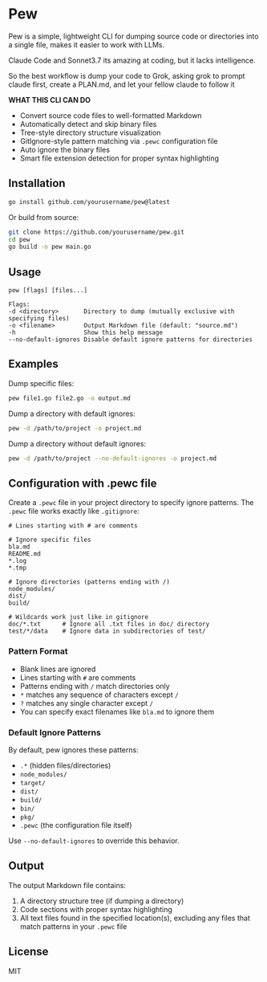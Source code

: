 # Pew

Pew is a simple, lightweight CLI for dumping source code or directories into a single file, makes it easier to work with LLMs.

Claude Code and Sonnet3.7 its amazing at coding, but it lacks intelligence.

So the best workflow is dump your code to Grok, asking grok to prompt claude first, create a PLAN.md, and let your fellow claude to follow it


**WHAT THIS CLI CAN DO**

- Convert source code files to well-formatted Markdown
- Automatically detect and skip binary files
- Tree-style directory structure visualization
- GitIgnore-style pattern matching via `.pewc` configuration file
- Auto ignore the binary files
- Smart file extension detection for proper syntax highlighting


## Installation

```bash
go install github.com/yourusername/pew@latest
```

Or build from source:

```bash
git clone https://github.com/yourusername/pew.git
cd pew
go build -o pew main.go
```

## Usage

```
pew [flags] [files...]

Flags:
-d <directory>       Directory to dump (mutually exclusive with specifying files)
-o <filename>        Output Markdown file (default: "source.md")
-h                   Show this help message
--no-default-ignores Disable default ignore patterns for directories
```

## Examples

Dump specific files:

```bash
pew file1.go file2.go -o output.md
```

Dump a directory with default ignores:

```bash
pew -d /path/to/project -o project.md
```

Dump a directory without default ignores:

```bash
pew -d /path/to/project --no-default-ignores -o project.md
```

## Configuration with .pewc file

Create a `.pewc` file in your project directory to specify ignore patterns. The `.pewc` file works exactly like `.gitignore`:

```
# Lines starting with # are comments

# Ignore specific files
bla.md
README.md
*.log
*.tmp

# Ignore directories (patterns ending with /)
node_modules/
dist/
build/

# Wildcards work just like in gitignore
doc/*.txt      # Ignore all .txt files in doc/ directory
test/*/data    # Ignore data in subdirectories of test/
```

### Pattern Format

- Blank lines are ignored
- Lines starting with `#` are comments
- Patterns ending with `/` match directories only
- `*` matches any sequence of characters except `/`
- `?` matches any single character except `/`
- You can specify exact filenames like `bla.md` to ignore them

### Default Ignore Patterns

By default, pew ignores these patterns:
- `.*` (hidden files/directories)
- `node_modules/`
- `target/`
- `dist/`
- `build/`
- `bin/`
- `pkg/`
- `.pewc` (the configuration file itself)

Use `--no-default-ignores` to override this behavior.

## Output

The output Markdown file contains:
1. A directory structure tree (if dumping a directory)
2. Code sections with proper syntax highlighting
3. All text files found in the specified location(s), excluding any files that match patterns in your `.pewc` file

## License

MIT
